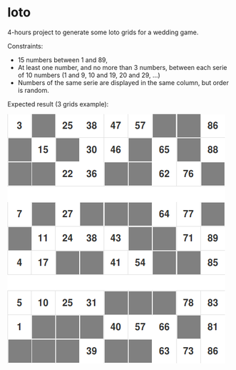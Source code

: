 # loto

4-hours project to generate some loto grids for a wedding game.

Constraints:
- 15 numbers between 1 and 89,
- At least one number, and no more than 3 numbers, between each serie of 10 numbers (1 and 9, 10 and 19, 20 and 29, ...)
- Numbers of the same serie are displayed in the same column, but order is random.

Expected result (3 grids example):

![example of loto grids](loto.png "Loto grids")
